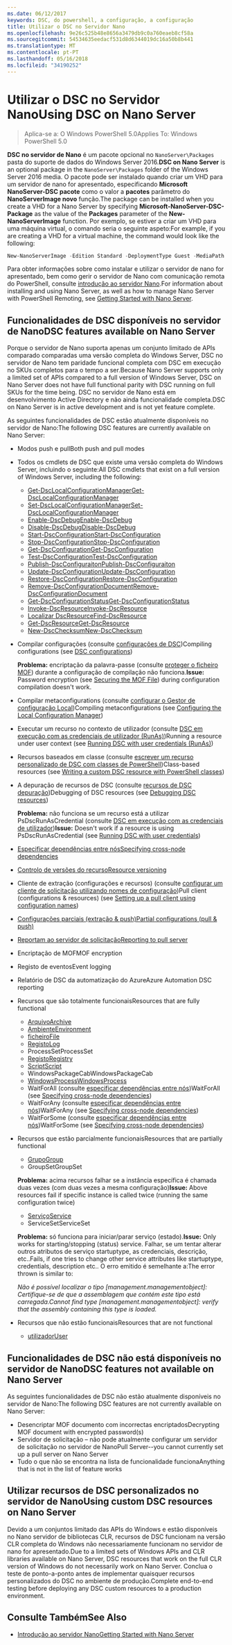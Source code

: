 ```yaml
---
ms.date: 06/12/2017
keywords: DSC, do powershell, a configuração, a configuração
title: Utilizar o DSC no Servidor Nano
ms.openlocfilehash: 9e26c525b48e8656a3479db9c0a760eaeb8cf58a
ms.sourcegitcommit: 54534635eedacf531d8d6344019dc16a50b8b441
ms.translationtype: MT
ms.contentlocale: pt-PT
ms.lasthandoff: 05/16/2018
ms.locfileid: "34190252"
---
```

# <a name="using-dsc-on-nano-server"></a><span data-ttu-id="f02aa-103">Utilizar o DSC no Servidor Nano</span><span class="sxs-lookup"><span data-stu-id="f02aa-103">Using DSC on Nano Server</span></span>

> <span data-ttu-id="f02aa-104">Aplica-se a: O Windows PowerShell 5.0</span><span class="sxs-lookup"><span data-stu-id="f02aa-104">Applies To: Windows PowerShell 5.0</span></span>

<span data-ttu-id="f02aa-105">**DSC no servidor de Nano** é um pacote opcional no `NanoServer\Packages` pasta do suporte de dados do Windows Server 2016.</span><span class="sxs-lookup"><span data-stu-id="f02aa-105">**DSC on Nano Server** is an optional package in the `NanoServer\Packages` folder of the Windows Server 2016 media.</span></span> <span data-ttu-id="f02aa-106">O pacote pode ser instalado quando criar um VHD para um servidor de nano for apresentado, especificando **Microsoft NanoServer-DSC pacote** como o valor a **pacotes** parâmetro do **NanoServerImage novo**  função.</span><span class="sxs-lookup"><span data-stu-id="f02aa-106">The package can be installed when you create a VHD for a Nano Server by specifying **Microsoft-NanoServer-DSC-Package** as the value of the **Packages** parameter of the **New-NanoServerImage** function.</span></span> <span data-ttu-id="f02aa-107">Por exemplo, se estiver a criar um VHD para uma máquina virtual, o comando seria o seguinte aspeto:</span><span class="sxs-lookup"><span data-stu-id="f02aa-107">For example, if you are creating a VHD for a virtual machine, the command would look like the following:</span></span>

```powershell
New-NanoServerImage -Edition Standard -DeploymentType Guest -MediaPath f:\ -BasePath .\Base -TargetPath .\Nano1\Nano.vhd -ComputerName Nano1 -Packages Microsoft-NanoServer-DSC-Package
```

<span data-ttu-id="f02aa-108">Para obter informações sobre como instalar e utilizar o servidor de nano for apresentado, bem como gerir o servidor de Nano com comunicação remota do PowerShell, consulte [introdução ao servidor Nano](https://technet.microsoft.com/library/mt126167.aspx).</span><span class="sxs-lookup"><span data-stu-id="f02aa-108">For information about installing and using Nano Server, as well as how to manage Nano Server with PowerShell Remoting, see [Getting Started with Nano Server](https://technet.microsoft.com/library/mt126167.aspx).</span></span>


## <a name="dsc-features-available-on-nano-server"></a><span data-ttu-id="f02aa-109">Funcionalidades de DSC disponíveis no servidor de Nano</span><span class="sxs-lookup"><span data-stu-id="f02aa-109">DSC features available on Nano Server</span></span>

 <span data-ttu-id="f02aa-110">Porque o servidor de Nano suporta apenas um conjunto limitado de APIs comparado comparadas uma versão completa do Windows Server, DSC no servidor de Nano tem paridade funcional completa com DSC em execução no SKUs completos para o tempo a ser.</span><span class="sxs-lookup"><span data-stu-id="f02aa-110">Because Nano Server supports only a limited set of APIs compared to a full version of Windows Server, DSC on Nano Server does not have full functional parity with DSC running on full SKUs for the time being.</span></span> <span data-ttu-id="f02aa-111">DSC no servidor de Nano está em desenvolvimento Active Directory e não ainda funcionalidade completa.</span><span class="sxs-lookup"><span data-stu-id="f02aa-111">DSC on Nano Server is in active development and is not yet feature complete.</span></span>

 <span data-ttu-id="f02aa-112">As seguintes funcionalidades de DSC estão atualmente disponíveis no servidor de Nano:</span><span class="sxs-lookup"><span data-stu-id="f02aa-112">The following DSC features are currently available on Nano Server:</span></span>


* <span data-ttu-id="f02aa-113">Modos push e pull</span><span class="sxs-lookup"><span data-stu-id="f02aa-113">Both push and pull modes</span></span>

* <span data-ttu-id="f02aa-114">Todos os cmdlets de DSC que existe uma versão completa do Windows Server, incluindo o seguinte:</span><span class="sxs-lookup"><span data-stu-id="f02aa-114">All DSC cmdlets that exist on a full version of Windows Server, including the following:</span></span>
  * [<span data-ttu-id="f02aa-115">Get-DscLocalConfigurationManager</span><span class="sxs-lookup"><span data-stu-id="f02aa-115">Get-DscLocalConfigurationManager</span></span>](https://technet.microsoft.com/library/dn407378.aspx)
  * [<span data-ttu-id="f02aa-116">Set-DscLocalConfigurationManager</span><span class="sxs-lookup"><span data-stu-id="f02aa-116">Set-DscLocalConfigurationManager</span></span>](https://technet.microsoft.com/library/dn521621.aspx)
  * [<span data-ttu-id="f02aa-117">Enable-DscDebug</span><span class="sxs-lookup"><span data-stu-id="f02aa-117">Enable-DscDebug</span></span>](https://technet.microsoft.com/en-us/library/mt517870.aspx)
  * [<span data-ttu-id="f02aa-118">Disable-DscDebug</span><span class="sxs-lookup"><span data-stu-id="f02aa-118">Disable-DscDebug</span></span>](https://technet.microsoft.com/en-us/library/mt517872.aspx)
  * [<span data-ttu-id="f02aa-119">Start-DscConfiguration</span><span class="sxs-lookup"><span data-stu-id="f02aa-119">Start-DscConfiguration</span></span>](https://technet.microsoft.com/en-us/library/dn521623.aspx)
  * [<span data-ttu-id="f02aa-120">Stop-DscConfiguration</span><span class="sxs-lookup"><span data-stu-id="f02aa-120">Stop-DscConfiguration</span></span>](https://technet.microsoft.com/en-us/library/mt143542.aspx)
  * [<span data-ttu-id="f02aa-121">Get-DscConfiguration</span><span class="sxs-lookup"><span data-stu-id="f02aa-121">Get-DscConfiguration</span></span>](https://technet.microsoft.com/en-us/library/dn407379.aspx)
  * [<span data-ttu-id="f02aa-122">Test-DscConfiguration</span><span class="sxs-lookup"><span data-stu-id="f02aa-122">Test-DscConfiguration</span></span>](https://technet.microsoft.com/en-us/library/dn407382.aspx)
  * [<span data-ttu-id="f02aa-123">Publish-DscConfiguraiton</span><span class="sxs-lookup"><span data-stu-id="f02aa-123">Publish-DscConfiguraiton</span></span>](https://technet.microsoft.com/en-us/library/mt517875.aspx)
  * [<span data-ttu-id="f02aa-124">Update-DscConfiguration</span><span class="sxs-lookup"><span data-stu-id="f02aa-124">Update-DscConfiguration</span></span>](https://technet.microsoft.com/en-us/library/mt143541.aspx)
  * [<span data-ttu-id="f02aa-125">Restore-DscConfiguration</span><span class="sxs-lookup"><span data-stu-id="f02aa-125">Restore-DscConfiguration</span></span>](https://technet.microsoft.com/en-us/library/dn407383.aspx)
  * [<span data-ttu-id="f02aa-126">Remove-DscConfigurationDocument</span><span class="sxs-lookup"><span data-stu-id="f02aa-126">Remove-DscConfigurationDocument</span></span>](https://technet.microsoft.com/en-us/library/mt143544.aspx)
  * [<span data-ttu-id="f02aa-127">Get-DscConfigurationStatus</span><span class="sxs-lookup"><span data-stu-id="f02aa-127">Get-DscConfigurationStatus</span></span>](https://technet.microsoft.com/en-us/library/mt517868.aspx)
  * [<span data-ttu-id="f02aa-128">Invoke-DscResource</span><span class="sxs-lookup"><span data-stu-id="f02aa-128">Invoke-DscResource</span></span>](https://technet.microsoft.com/en-us/library/mt517869.aspx)
  * [<span data-ttu-id="f02aa-129">Localizar DscResource</span><span class="sxs-lookup"><span data-stu-id="f02aa-129">Find-DscResource</span></span>](https://technet.microsoft.com/en-us/library/mt517874.aspx)
  * [<span data-ttu-id="f02aa-130">Get-DscResource</span><span class="sxs-lookup"><span data-stu-id="f02aa-130">Get-DscResource</span></span>](https://technet.microsoft.com/en-us/library/dn521625.aspx)
  * [<span data-ttu-id="f02aa-131">New-DscChecksum</span><span class="sxs-lookup"><span data-stu-id="f02aa-131">New-DscChecksum</span></span>](https://technet.microsoft.com/en-us/library/dn521622.aspx)

* <span data-ttu-id="f02aa-132">Compilar configurações (consulte [configurações de DSC](configurations.md))</span><span class="sxs-lookup"><span data-stu-id="f02aa-132">Compiling configurations (see [DSC configurations](configurations.md))</span></span>

  <span data-ttu-id="f02aa-133">**Problema:** encriptação da palavra-passe (consulte [proteger o ficheiro MOF](securemof.md)) durante a configuração de compilação não funciona.</span><span class="sxs-lookup"><span data-stu-id="f02aa-133">**Issue:** Password encryption (see [Securing the MOF File](securemof.md)) during configuration compilation doesn't work.</span></span>

* <span data-ttu-id="f02aa-134">Compilar metaconfigurations (consulte [configurar o Gestor de configuração Local](metaConfig.md))</span><span class="sxs-lookup"><span data-stu-id="f02aa-134">Compiling metaconfigurations (see [Configuring the Local Configuration Manager](metaConfig.md))</span></span>

* <span data-ttu-id="f02aa-135">Executar um recurso no contexto de utilizador (consulte [DSC em execução com as credenciais de utilizador (RunAs)](runAsUser.md))</span><span class="sxs-lookup"><span data-stu-id="f02aa-135">Running a resource under user context (see [Running DSC with user credentials (RunAs)](runAsUser.md))</span></span>

* <span data-ttu-id="f02aa-136">Recursos baseados em classe (consulte [escrever um recurso personalizado de DSC com classes de PowerShell](authoringResourceClass.md))</span><span class="sxs-lookup"><span data-stu-id="f02aa-136">Class-based resources (see [Writing a custom DSC resource with PowerShell classes](authoringResourceClass.md))</span></span>

* <span data-ttu-id="f02aa-137">A depuração de recursos de DSC (consulte [recursos de DSC depuração](debugresource.md))</span><span class="sxs-lookup"><span data-stu-id="f02aa-137">Debugging of DSC resources (see [Debugging DSC resources](debugresource.md))</span></span>

  <span data-ttu-id="f02aa-138">**Problema:** não funciona se um recurso está a utilizar PsDscRunAsCredential (consulte [DSC em execução com as credenciais de utilizador](runAsUser.md))</span><span class="sxs-lookup"><span data-stu-id="f02aa-138">**Issue:** Doesn't work if a resource is using PsDscRunAsCredential (see [Running DSC with user credentials](runAsUser.md))</span></span>

* [<span data-ttu-id="f02aa-139">Especificar dependências entre nós</span><span class="sxs-lookup"><span data-stu-id="f02aa-139">Specifying cross-node dependencies</span></span>](crossNodeDependencies.md)

* [<span data-ttu-id="f02aa-140">Controlo de versões do recurso</span><span class="sxs-lookup"><span data-stu-id="f02aa-140">Resource versioning</span></span>](sxsResource.md)

* <span data-ttu-id="f02aa-141">Cliente de extração (configurações e recursos) (consulte [configurar um cliente de solicitação utilizando nomes de configuração](pullClientConfigNames.md))</span><span class="sxs-lookup"><span data-stu-id="f02aa-141">Pull client (configurations & resources) (see [Setting up a pull client using configuration names](pullClientConfigNames.md))</span></span>

* [<span data-ttu-id="f02aa-142">Configurações parciais (extração & push)</span><span class="sxs-lookup"><span data-stu-id="f02aa-142">Partial configurations (pull & push)</span></span>](partialConfigs.md)

* [<span data-ttu-id="f02aa-143">Reportam ao servidor de solicitação</span><span class="sxs-lookup"><span data-stu-id="f02aa-143">Reporting to pull server</span></span>](reportServer.md)

* <span data-ttu-id="f02aa-144">Encriptação de MOF</span><span class="sxs-lookup"><span data-stu-id="f02aa-144">MOF encryption</span></span>

* <span data-ttu-id="f02aa-145">Registo de eventos</span><span class="sxs-lookup"><span data-stu-id="f02aa-145">Event logging</span></span>

* <span data-ttu-id="f02aa-146">Relatório de DSC da automatização do Azure</span><span class="sxs-lookup"><span data-stu-id="f02aa-146">Azure Automation DSC reporting</span></span>

* <span data-ttu-id="f02aa-147">Recursos que são totalmente funcionais</span><span class="sxs-lookup"><span data-stu-id="f02aa-147">Resources that are fully functional</span></span>
  * [<span data-ttu-id="f02aa-148">Arquivo</span><span class="sxs-lookup"><span data-stu-id="f02aa-148">Archive</span></span>](archiveResource.md)
  * [<span data-ttu-id="f02aa-149">Ambiente</span><span class="sxs-lookup"><span data-stu-id="f02aa-149">Environment</span></span>](environmentResource.md)
  * [<span data-ttu-id="f02aa-150">ficheiro</span><span class="sxs-lookup"><span data-stu-id="f02aa-150">File</span></span>](fileResource.md)
  * [<span data-ttu-id="f02aa-151">Registo</span><span class="sxs-lookup"><span data-stu-id="f02aa-151">Log</span></span>](logResource.md)
  * <span data-ttu-id="f02aa-152">ProcessSet</span><span class="sxs-lookup"><span data-stu-id="f02aa-152">ProcessSet</span></span>
  * [<span data-ttu-id="f02aa-153">Registo</span><span class="sxs-lookup"><span data-stu-id="f02aa-153">Registry</span></span>](registryResource.md)
  * [<span data-ttu-id="f02aa-154">Script</span><span class="sxs-lookup"><span data-stu-id="f02aa-154">Script</span></span>](scriptResource.md)
  * <span data-ttu-id="f02aa-155">WindowsPackageCab</span><span class="sxs-lookup"><span data-stu-id="f02aa-155">WindowsPackageCab</span></span>
  * [<span data-ttu-id="f02aa-156">WindowsProcess</span><span class="sxs-lookup"><span data-stu-id="f02aa-156">WindowsProcess</span></span>](windowsProcessResource.md)
  * <span data-ttu-id="f02aa-157">WaitForAll (consulte [especificar dependências entre nós](crossNodeDependencies.md))</span><span class="sxs-lookup"><span data-stu-id="f02aa-157">WaitForAll (see [Specifying cross-node dependencies](crossNodeDependencies.md))</span></span>
  * <span data-ttu-id="f02aa-158">WaitForAny (consulte [especificar dependências entre nós](crossNodeDependencies.md))</span><span class="sxs-lookup"><span data-stu-id="f02aa-158">WaitForAny (see [Specifying cross-node dependencies](crossNodeDependencies.md))</span></span>
  * <span data-ttu-id="f02aa-159">WaitForSome (consulte [especificar dependências entre nós](crossNodeDependencies.md))</span><span class="sxs-lookup"><span data-stu-id="f02aa-159">WaitForSome (see [Specifying cross-node dependencies](crossNodeDependencies.md))</span></span>

* <span data-ttu-id="f02aa-160">Recursos que estão parcialmente funcionais</span><span class="sxs-lookup"><span data-stu-id="f02aa-160">Resources that are partially functional</span></span>
  * [<span data-ttu-id="f02aa-161">Grupo</span><span class="sxs-lookup"><span data-stu-id="f02aa-161">Group</span></span>](groupResource.md)
  * <span data-ttu-id="f02aa-162">GroupSet</span><span class="sxs-lookup"><span data-stu-id="f02aa-162">GroupSet</span></span>

  <span data-ttu-id="f02aa-163">**Problema:** acima recursos falhar se a instância específica é chamada duas vezes (com duas vezes a mesma configuração)</span><span class="sxs-lookup"><span data-stu-id="f02aa-163">**Issue:** Above resources fail if specific instance is called twice (running the same configuration twice)</span></span>

  * [<span data-ttu-id="f02aa-164">Serviço</span><span class="sxs-lookup"><span data-stu-id="f02aa-164">Service</span></span>](serviceResource.md)
  * <span data-ttu-id="f02aa-165">ServiceSet</span><span class="sxs-lookup"><span data-stu-id="f02aa-165">ServiceSet</span></span>

  <span data-ttu-id="f02aa-166">**Problema:** só funciona para iniciar/parar serviço (estado).</span><span class="sxs-lookup"><span data-stu-id="f02aa-166">**Issue:** Only works for starting/stopping (status) service.</span></span> <span data-ttu-id="f02aa-167">Falhar, se um tentar alterar outros atributos de serviço startuptype, as credenciais, descrição, etc..</span><span class="sxs-lookup"><span data-stu-id="f02aa-167">Fails, if one tries to change other service attributes like startuptype, credentials, description etc..</span></span> <span data-ttu-id="f02aa-168">O erro emitido é semelhante a:</span><span class="sxs-lookup"><span data-stu-id="f02aa-168">The error thrown is similar to:</span></span>

  <span data-ttu-id="f02aa-169">*Não é possível localizar o tipo [management.managementobject]: Certifique-se de que a assemblagem que contém este tipo está carregada.*</span><span class="sxs-lookup"><span data-stu-id="f02aa-169">*Cannot find type [management.managementobject]: verify that the assembly containing this type is loaded.*</span></span>

* <span data-ttu-id="f02aa-170">Recursos que não estão funcionais</span><span class="sxs-lookup"><span data-stu-id="f02aa-170">Resources that are not functional</span></span>
  * [<span data-ttu-id="f02aa-171">utilizador</span><span class="sxs-lookup"><span data-stu-id="f02aa-171">User</span></span>](userResource.md)


## <a name="dsc-features-not-available-on-nano-server"></a><span data-ttu-id="f02aa-172">Funcionalidades de DSC não está disponíveis no servidor de Nano</span><span class="sxs-lookup"><span data-stu-id="f02aa-172">DSC features not available on Nano Server</span></span>

<span data-ttu-id="f02aa-173">As seguintes funcionalidades de DSC não estão atualmente disponíveis no servidor de Nano:</span><span class="sxs-lookup"><span data-stu-id="f02aa-173">The following DSC features are not currently available on Nano Server:</span></span>

* <span data-ttu-id="f02aa-174">Desencriptar MOF documento com incorrectas encriptados</span><span class="sxs-lookup"><span data-stu-id="f02aa-174">Decrypting MOF document with encrypted password(s)</span></span>
* <span data-ttu-id="f02aa-175">Servidor de solicitação – não pode atualmente configurar um servidor de solicitação no servidor de Nano</span><span class="sxs-lookup"><span data-stu-id="f02aa-175">Pull Server--you cannot currently set up a pull server on Nano Server</span></span>
* <span data-ttu-id="f02aa-176">Tudo o que não se encontra na lista de funcionalidade funciona</span><span class="sxs-lookup"><span data-stu-id="f02aa-176">Anything that is not in the list of feature works</span></span>

## <a name="using-custom-dsc-resources-on-nano-server"></a><span data-ttu-id="f02aa-177">Utilizar recursos de DSC personalizados no servidor de Nano</span><span class="sxs-lookup"><span data-stu-id="f02aa-177">Using custom DSC resources on Nano Server</span></span>

<span data-ttu-id="f02aa-178">Devido a um conjuntos limitado das APIs do Windows e estão disponíveis no Nano servidor de bibliotecas CLR, recursos de DSC funcionam na versão CLR completa do Windows não necessariamente funcionam no servidor de nano for apresentado.</span><span class="sxs-lookup"><span data-stu-id="f02aa-178">Due to a limited sets of Windows APIs and CLR libraries available on Nano Server, DSC resources that work on the full CLR version of Windows do not necessarily work on Nano Server.</span></span>
<span data-ttu-id="f02aa-179">Conclua o teste de ponto-a-ponto antes de implementar quaisquer recursos personalizados do DSC no ambiente de produção.</span><span class="sxs-lookup"><span data-stu-id="f02aa-179">Complete end-to-end testing before deploying any DSC custom resources to a production environment.</span></span>

## <a name="see-also"></a><span data-ttu-id="f02aa-180">Consulte Também</span><span class="sxs-lookup"><span data-stu-id="f02aa-180">See Also</span></span>
- [<span data-ttu-id="f02aa-181">Introdução ao servidor Nano</span><span class="sxs-lookup"><span data-stu-id="f02aa-181">Getting Started with Nano Server</span></span>](https://technet.microsoft.com/library/mt126167.aspx)
